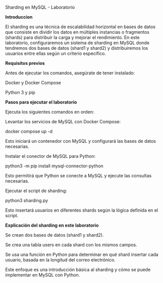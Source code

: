 Sharding en MySQL - Laboratorio

**Introduccion**

El sharding es una técnica de escalabilidad horizontal en bases de datos que consiste en dividir los datos en múltiples instancias o fragmentos (shards) para distribuir la carga y mejorar el rendimiento. En este laboratorio, configuraremos un sistema de sharding en MySQL donde tendremos dos bases de datos (shard1 y shard2) y distribuiremos los usuarios entre ellas según un criterio específico.

**Requisitos previos**

Antes de ejecutar los comandos, asegúrate de tener instalado:

Docker y Docker Compose

Python 3 y pip

**Pasos para ejecutar el laboratorio**

Ejecuta los siguientes comandos en orden:

Levantar los servicios de MySQL con Docker Compose:

docker compose up -d

Esto iniciará un contenedor con MySQL y configurará las bases de datos necesarias.

Instalar el conector de MySQL para Python:

python3 -m pip install mysql-connector-python

Esto permitirá que Python se conecte a MySQL y ejecute las consultas necesarias.

Ejecutar el script de sharding:

python3 sharding.py

Esto insertará usuarios en diferentes shards según la lógica definida en el script.

**Explicación del sharding en este laboratorio**

Se crean dos bases de datos (shard1 y shard2).

Se crea una tabla users en cada shard con los mismos campos.

Se usa una función en Python para determinar en qué shard insertar cada usuario, basada en la longitud del correo electrónico.

Este enfoque es una introducción básica al sharding y cómo se puede implementar en MySQL con Python.

